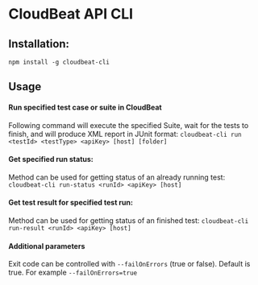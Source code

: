 
# CloudBeat API CLI

## Installation:
```npm install -g cloudbeat-cli```

## Usage

#### Run specified test case or suite in CloudBeat
Following command will execute the specified Suite, wait for the tests to finish, and will produce XML report in JUnit format: 
```cloudbeat-cli run <testId> <testType> <apiKey> [host] [folder]```

#### Get specified run status:
Method can be used for getting status of an already running test:
```cloudbeat-cli run-status <runId> <apiKey> [host]```

#### Get test result for specified test run:
Method can be used for getting status of an finished test:
```cloudbeat-cli run-result <runId> <apiKey> [host]```


#### Additional parameters

Exit code can be controlled with `--failOnErrors` (true or false). Default is true.
For example ```--failOnErrors=true```
